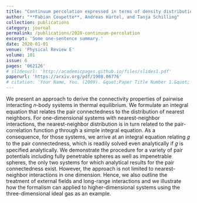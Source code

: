 ```yaml
---
title: "Continuum percolation expressed in terms of density distributions"
author: "**Fabian Coupette**, Andreas Härtel, and Tanja Schilling"
collection: publications
category: journal
permalink: /publications/2020-continuum-percolation
excerpt: 'Some one-sentence summary.'
date: 2020-01-01
venue: 'Physical Review E'
volume: 101
issue: 6
pages: '062126'
# slidesurl: 'http://academicpages.github.io/files/slides1.pdf'
paperurl: 'https://arxiv.org/pdf/1908.06776'
# citation: 'Your Name, You. (2009). &quot;Paper Title Number 1.&quot; <i>Journal 1</i>. 1(1).'
---
```


We present an approach to derive the connectivity properties of pairwise interacting 𝑛-body systems in thermal equilibrium. We formulate an integral equation that relates the pair connectedness to the distribution of nearest neighbors. For one-dimensional systems with nearest-neighbor interactions, the nearest-neighbor distribution is in turn related to the pair-correlation function 𝑔 through a simple integral equation. As a consequence, for those systems, we arrive at an integral equation relating 𝑔 to the pair connectedness, which is readily solved even analytically if 𝑔 is specified analytically. We demonstrate the procedure for a variety of pair potentials including fully penetrable spheres as well as impenetrable spheres, the only two systems for which analytical results for the pair connectedness exist. However, the approach is not limited to nearest-neighbor interactions in one dimension. Hence, we also outline the treatment of external fields and long-range interactions and we illustrate how the formalism can applied to higher-dimensional systems using the three-dimensional ideal gas as an example.